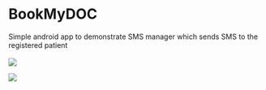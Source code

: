 # BookMyDOC
Simple android app to demonstrate SMS manager which sends SMS to the registered patient<br><br>
<img src="https://github.com/abishekkanna47/BookMyDOC/assets/93335850/7c42a35b-d447-4384-8823-38063193495e)https://github.com/abishekkanna47/BookMyDOC/assets/93335850/7c42a35b-d447-4384-8823-38063193495e">

<img src="https://github.com/abishekkanna47/BookMyDOC/assets/93335850/81cdf2d6-dfd6-422a-b4f6-70114148e6c0)https://github.com/abishekkanna47/BookMyDOC/assets/93335850/81cdf2d6-dfd6-422a-b4f6-70114148e6c0" >
